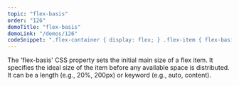 ```yaml
---
topic: "flex-basis"
order: "126"
demoTitle: "flex-basis"
demoLink: "/demos/126"
codeSnippet: ".flex-container { display: flex; } .flex-item { flex-basis: 200px; }"
---
```


The 'flex-basis' CSS property sets the initial main size of a flex item. It specifies the ideal size of the item before any available space is distributed. It can be a length (e.g., 20%, 200px) or keyword (e.g., auto, content).
<br />
